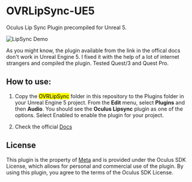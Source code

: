 # OVRLipSync-UE5
Oculus Lip Sync Plugin precompiled for Unreal 5.
  
![LipSync Demo](https://scontent.fcpq1-1.fna.fbcdn.net/v/t39.2365-6/64637900_622042114964562_89558726775668736_n.gif?_nc_cat=105&ccb=1-7&_nc_sid=ad8a9d&_nc_ohc=hKPnmX3MZakAX-Q0OOA&_nc_ht=scontent.fcpq1-1.fna&oh=00_AfCGDS8a7l1Ffr80ubuidQhW3tJ7afrObERULATH_XNuTQ&oe=64906D40 "LipSync Demo")

As you might know, the plugin available from the link in the offical docs don't work in Unreal Engine 5. I fixed it with the help of a lot of internet strangers and compiled the plugin. Tested Quest/3 and Quest Pro.
## How to use:

1. Copy the <mark>OVRLipSync</mark> folder in this repository to the Plugins folder in your Unreal Engine 5 project. From the **Edit** menu, select **Plugins** and then **Audio**. You should see the **Oculus Lipsync** plugin as one of the options. Select Enabled to enable the plugin for your project.

2. Check the official [Docs](https://developer.oculus.com/documentation/unreal/audio-ovrlipsync-unreal/)


## License
This plugin is the property of [Meta](https://about.meta.com/) and is provided under the Oculus SDK License, which allows for personal and commercial use of the plugin. By using this plugin, you agree to the terms of the Oculus SDK License.
